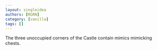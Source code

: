 ```yaml
---
layout: singleidea
authors: [RGRN]
category: [vanilla]
tags: []
---
```

The three unoccupied corners of the Castle contain mimics mimicking chests.
